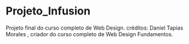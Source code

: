 # Projeto_Infusion 
Projeto final do curso completo de Web Design.
créditos: Daniel Tapias Morales , criador do curso completo de Web Design Fundamentos.
